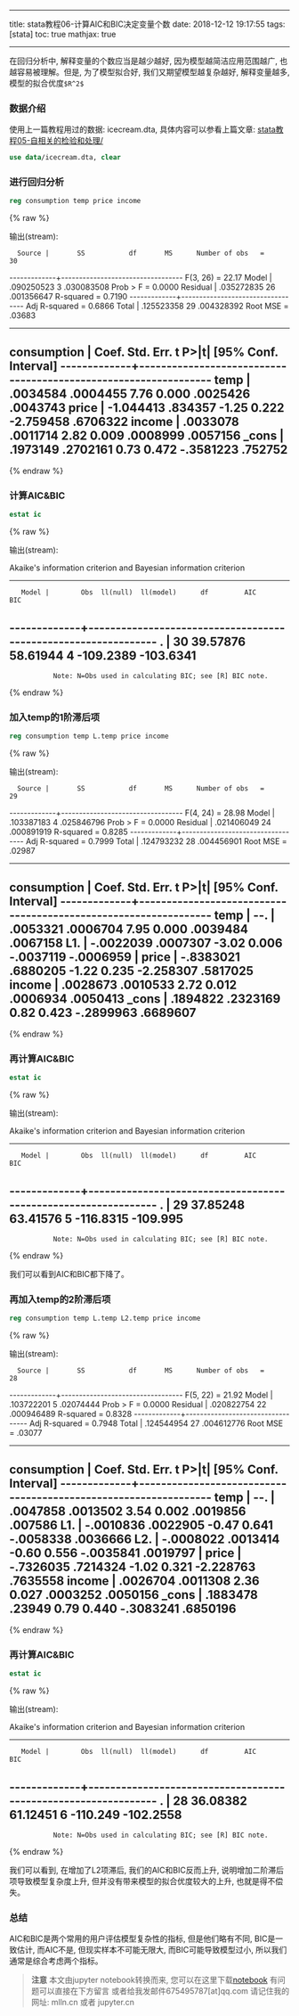 
---
title: stata教程06-计算AIC和BIC决定变量个数
date: 2018-12-12 19:17:55
tags: [stata]
toc: true
mathjax: true

---

在回归分析中, 解释变量的个数应当是越少越好, 因为模型越简洁应用范围越广, 也越容易被理解。但是, 为了模型拟合好, 我们又期望模型越复杂越好, 解释变量越多, 模型的拟合优度`$R^2$`

### 数据介绍

使用上一篇教程用过的数据: icecream.dta, 具体内容可以参看上篇文章: [stata教程05-自相关的检验和处理/](/2018/12/12/stata教程05-自相关的检验和处理/index.html)


```stata
use data/icecream.dta, clear
```

### 进行回归分析


```stata
reg consumption temp price income
```

{% raw %}
<div class="output" contenteditable="true">
输出(stream):<br>

      Source |       SS           df       MS      Number of obs   =        30
-------------+----------------------------------   F(3, 26)        =     22.17
       Model |  .090250523         3  .030083508   Prob > F        =    0.0000
    Residual |  .035272835        26  .001356647   R-squared       =    0.7190
-------------+----------------------------------   Adj R-squared   =    0.6866
       Total |  .125523358        29  .004328392   Root MSE        =    .03683

------------------------------------------------------------------------------
 consumption |      Coef.   Std. Err.      t    P>|t|     [95% Conf. Interval]
-------------+----------------------------------------------------------------
        temp |   .0034584   .0004455     7.76   0.000     .0025426    .0043743
       price |  -1.044413    .834357    -1.25   0.222    -2.759458    .6706322
      income |   .0033078   .0011714     2.82   0.009     .0008999    .0057156
       _cons |   .1973149   .2702161     0.73   0.472    -.3581223     .752752
------------------------------------------------------------------------------

</div>
{% endraw %}

### 计算AIC&BIC


```stata
estat ic
```

{% raw %}
<div class="output" contenteditable="true">
输出(stream):<br>

Akaike's information criterion and Bayesian information criterion

-----------------------------------------------------------------------------
       Model |        Obs  ll(null)  ll(model)      df         AIC        BIC
-------------+---------------------------------------------------------------
           . |         30  39.57876   58.61944       4   -109.2389  -103.6341
-----------------------------------------------------------------------------
               Note: N=Obs used in calculating BIC; see [R] BIC note.

</div>
{% endraw %}

### 加入temp的1阶滞后项


```stata
reg consumption temp L.temp price income
```

{% raw %}
<div class="output" contenteditable="true">
输出(stream):<br>

      Source |       SS           df       MS      Number of obs   =        29
-------------+----------------------------------   F(4, 24)        =     28.98
       Model |  .103387183         4  .025846796   Prob > F        =    0.0000
    Residual |  .021406049        24  .000891919   R-squared       =    0.8285
-------------+----------------------------------   Adj R-squared   =    0.7999
       Total |  .124793232        28  .004456901   Root MSE        =    .02987

------------------------------------------------------------------------------
 consumption |      Coef.   Std. Err.      t    P>|t|     [95% Conf. Interval]
-------------+----------------------------------------------------------------
        temp |
         --. |   .0053321   .0006704     7.95   0.000     .0039484    .0067158
         L1. |  -.0022039   .0007307    -3.02   0.006    -.0037119   -.0006959
             |
       price |  -.8383021   .6880205    -1.22   0.235    -2.258307    .5817025
      income |   .0028673   .0010533     2.72   0.012     .0006934    .0050413
       _cons |   .1894822   .2323169     0.82   0.423    -.2899963    .6689607
------------------------------------------------------------------------------

</div>
{% endraw %}

### 再计算AIC&BIC


```stata
estat ic
```

{% raw %}
<div class="output" contenteditable="true">
输出(stream):<br>

Akaike's information criterion and Bayesian information criterion

-----------------------------------------------------------------------------
       Model |        Obs  ll(null)  ll(model)      df         AIC        BIC
-------------+---------------------------------------------------------------
           . |         29  37.85248   63.41576       5   -116.8315   -109.995
-----------------------------------------------------------------------------
               Note: N=Obs used in calculating BIC; see [R] BIC note.

</div>
{% endraw %}

我们可以看到AIC和BIC都下降了。

### 再加入temp的2阶滞后项


```stata
reg consumption temp L.temp L2.temp price income
```

{% raw %}
<div class="output" contenteditable="true">
输出(stream):<br>

      Source |       SS           df       MS      Number of obs   =        28
-------------+----------------------------------   F(5, 22)        =     21.92
       Model |  .103722201         5   .02074444   Prob > F        =    0.0000
    Residual |  .020822754        22  .000946489   R-squared       =    0.8328
-------------+----------------------------------   Adj R-squared   =    0.7948
       Total |  .124544954        27  .004612776   Root MSE        =    .03077

------------------------------------------------------------------------------
 consumption |      Coef.   Std. Err.      t    P>|t|     [95% Conf. Interval]
-------------+----------------------------------------------------------------
        temp |
         --. |   .0047858   .0013502     3.54   0.002     .0019856     .007586
         L1. |  -.0010836   .0022905    -0.47   0.641    -.0058338    .0036666
         L2. |  -.0008022   .0013414    -0.60   0.556    -.0035841    .0019797
             |
       price |  -.7326035   .7214324    -1.02   0.321    -2.228763    .7635558
      income |   .0026704   .0011308     2.36   0.027     .0003252    .0050156
       _cons |   .1883478     .23949     0.79   0.440    -.3083241    .6850196
------------------------------------------------------------------------------

</div>
{% endraw %}

### 再计算AIC&BIC



```stata
estat ic
```

{% raw %}
<div class="output" contenteditable="true">
输出(stream):<br>

Akaike's information criterion and Bayesian information criterion

-----------------------------------------------------------------------------
       Model |        Obs  ll(null)  ll(model)      df         AIC        BIC
-------------+---------------------------------------------------------------
           . |         28  36.08382   61.12451       6    -110.249  -102.2558
-----------------------------------------------------------------------------
               Note: N=Obs used in calculating BIC; see [R] BIC note.

</div>
{% endraw %}

我们可以看到, 在增加了L2项滞后, 我们的AIC和BIC反而上升, 说明增加二阶滞后项导致模型复杂度上升, 但并没有带来模型的拟合优度较大的上升, 也就是得不偿失。

### 总结

AIC和BIC是两个常用的用户评估模型复杂性的指标, 但是他们略有不同, BIC是一致估计, 而AIC不是, 但现实样本不可能无限大, 而BIC可能导致模型过小, 所以我们通常是综合考虑两个指标。


> **注意**
> 本文由jupyter notebook转换而来, 您可以在这里下载[notebook](stata教程06-计算AIC和BIC决定变量个数.ipynb)
> 有问题可以直接在下方留言
> 或者给我发邮件675495787[at]qq.com
> 请记住我的网址: mlln.cn 或者 jupyter.cn
